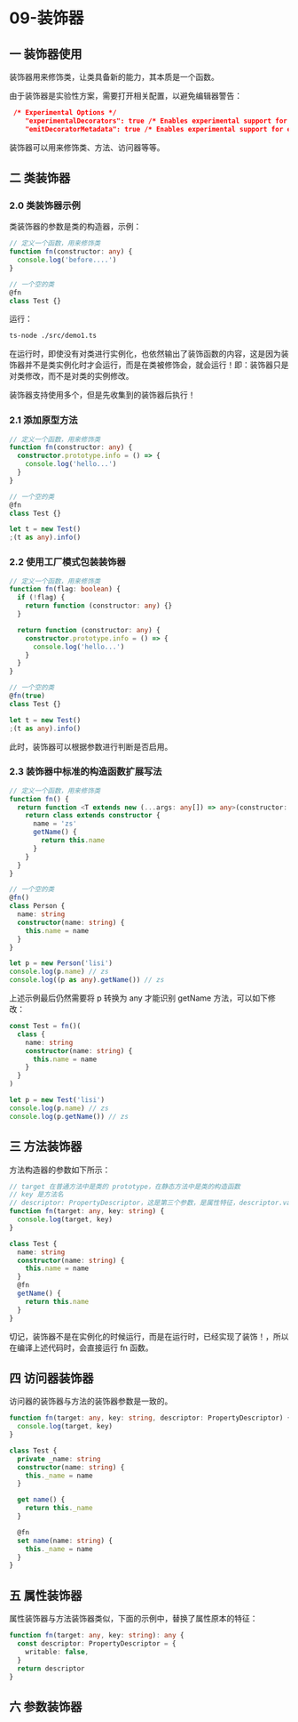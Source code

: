 # 09-装饰器

## 一 装饰器使用

装饰器用来修饰类，让类具备新的能力，其本质是一个函数。

由于装饰器是实验性方案，需要打开相关配置，以避免编辑器警告：

```json
 /* Experimental Options */
    "experimentalDecorators": true /* Enables experimental support for ES7 decorators. */,
    "emitDecoratorMetadata": true /* Enables experimental support for emitting type metadata for decorators. */,
```

装饰器可以用来修饰类、方法、访问器等等。

## 二 类装饰器

### 2.0 类装饰器示例

类装饰器的参数是类的构造器，示例：

```ts
// 定义一个函数，用来修饰类
function fn(constructor: any) {
  console.log('before....')
}

// 一个空的类
@fn
class Test {}
```

运行：

```txt
ts-node ./src/demo1.ts
```

在运行时，即使没有对类进行实例化，也依然输出了装饰函数的内容，这是因为装饰器并不是类实例化时才会运行，而是在类被修饰会，就会运行！即：装饰器只是对类修改，而不是对类的实例修改。

装饰器支持使用多个，但是先收集到的装饰器后执行！

### 2.1 添加原型方法

```ts
// 定义一个函数，用来修饰类
function fn(constructor: any) {
  constructor.prototype.info = () => {
    console.log('hello...')
  }
}

// 一个空的类
@fn
class Test {}

let t = new Test()
;(t as any).info()
```

### 2.2 使用工厂模式包装装饰器

```ts
// 定义一个函数，用来修饰类
function fn(flag: boolean) {
  if (!flag) {
    return function (constructor: any) {}
  }

  return function (constructor: any) {
    constructor.prototype.info = () => {
      console.log('hello...')
    }
  }
}

// 一个空的类
@fn(true)
class Test {}

let t = new Test()
;(t as any).info()
```

此时，装饰器可以根据参数进行判断是否启用。

### 2.3 装饰器中标准的构造函数扩展写法

```ts
// 定义一个函数，用来修饰类
function fn() {
  return function <T extends new (...args: any[]) => any>(constructor: T) {
    return class extends constructor {
      name = 'zs'
      getName() {
        return this.name
      }
    }
  }
}

// 一个空的类
@fn()
class Person {
  name: string
  constructor(name: string) {
    this.name = name
  }
}

let p = new Person('lisi')
console.log(p.name) // zs
console.log((p as any).getName()) // zs
```

上述示例最后仍然需要将 p 转换为 any 才能识别 getName 方法，可以如下修改：

```ts
const Test = fn()(
  class {
    name: string
    constructor(name: string) {
      this.name = name
    }
  }
)

let p = new Test('lisi')
console.log(p.name) // zs
console.log(p.getName()) // zs
```

## 三 方法装饰器

方法构造器的参数如下所示：

```ts
// target 在普通方法中是类的 prototype，在静态方法中是类的构造函数
// key 是方法名
// descriptor: PropertyDescriptor，这是第三个参数，是属性特征，descriptor.value 就是方法本身，可以进行函数重写！
function fn(target: any, key: string) {
  console.log(target, key)
}

class Test {
  name: string
  constructor(name: string) {
    this.name = name
  }
  @fn
  getName() {
    return this.name
  }
}
```

切记，装饰器不是在实例化的时候运行，而是在运行时，已经实现了装饰！，所以在编译上述代码时，会直接运行 fn 函数。

## 四 访问器装饰器

访问器的装饰器与方法的装饰器参数是一致的。

```ts
function fn(target: any, key: string, descriptor: PropertyDescriptor) {
  console.log(target, key)
}

class Test {
  private _name: string
  constructor(name: string) {
    this._name = name
  }

  get name() {
    return this._name
  }

  @fn
  set name(name: string) {
    this._name = name
  }
}
```

## 五 属性装饰器

属性装饰器与方法装饰器类似，下面的示例中，替换了属性原本的特征：

```ts
function fn(target: any, key: string): any {
  const descriptor: PropertyDescriptor = {
    writable: false,
  }
  return descriptor
}
```

## 六 参数装饰器
